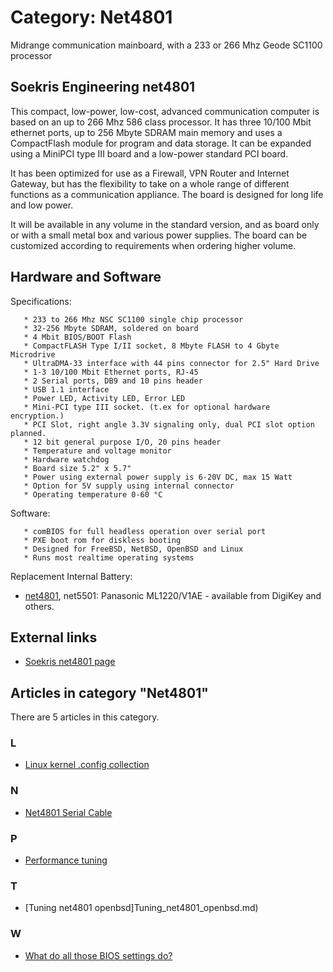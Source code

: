 # Category: Net4801

Midrange communication mainboard, with a 233 or 266 Mhz Geode SC1100 processor

## Soekris Engineering net4801

This compact, low-power, low-cost, advanced communication computer is based on an up to 266 Mhz 586 class processor. It has three 10/100 Mbit ethernet ports, up to 256 Mbyte SDRAM main memory and uses a CompactFlash module for program and data storage. It can be expanded using a MiniPCI type III board and a low-power standard PCI board.

It has been optimized for use as a Firewall, VPN Router and Internet Gateway, but has the flexibility to take on a whole range of different functions as a communication appliance. The board is designed for long life and low power.

It will be available in any volume in the standard version, and as board only or with a small metal box and various power supplies. The board can be customized according to requirements when ordering higher volume.

## Hardware and Software

Specifications:

```
   * 233 to 266 Mhz NSC SC1100 single chip processor
   * 32-256 Mbyte SDRAM, soldered on board
   * 4 Mbit BIOS/BOOT Flash
   * CompactFLASH Type I/II socket, 8 Mbyte FLASH to 4 Gbyte Microdrive
   * UltraDMA-33 interface with 44 pins connector for 2.5" Hard Drive
   * 1-3 10/100 Mbit Ethernet ports, RJ-45
   * 2 Serial ports, DB9 and 10 pins header
   * USB 1.1 interface
   * Power LED, Activity LED, Error LED
   * Mini-PCI type III socket. (t.ex for optional hardware encryption.)
   * PCI Slot, right angle 3.3V signaling only, dual PCI slot option planned.
   * 12 bit general purpose I/O, 20 pins header
   * Temperature and voltage monitor
   * Hardware watchdog
   * Board size 5.2" x 5.7"
   * Power using external power supply is 6-20V DC, max 15 Watt
   * Option for 5V supply using internal connector
   * Operating temperature 0-60 °C
```

Software:

```
   * comBIOS for full headless operation over serial port
   * PXE boot rom for diskless booting
   * Designed for FreeBSD, NetBSD, OpenBSD and Linux
   * Runs most realtime operating systems
```

Replacement Internal Battery:

* [net4801](https://web.archive.org/web/20190328110914/http://lists.soekris.com/pipermail/soekris-tech/2010-July/016691.html), net5501: Panasonic ML1220/V1AE - available from DigiKey and others.  


## External links

* [Soekris net4801 page](https://web.archive.org/web/20190328110914/http://www.soekris.com/net4801.htm "http://www.soekris.com/net4801.htm")

## Articles in category "Net4801"

There are 5 articles in this category.

### L

* [Linux kernel .config collection](Linux_kernel_.config_collection.md)

### N

* [Net4801 Serial Cable](Net4801_Serial_Cable.md)

### P

* [Performance tuning](Performance_tuning.md)

### T

* [Tuning net4801 openbsd]Tuning_net4801_openbsd.md)

### W

* [What do all those BIOS settings do?](What_do_all_those_BIOS_settings_do.md)